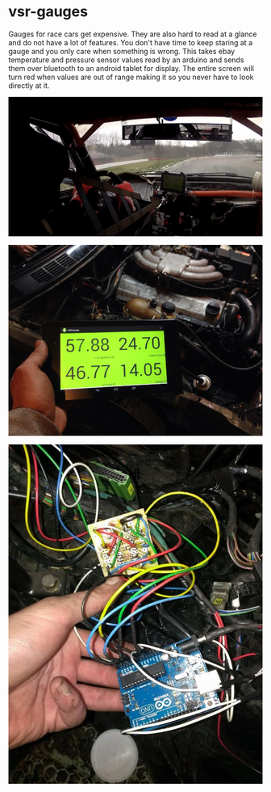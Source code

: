 # vsr-gauges

Gauges for race cars get expensive.  They are also hard to read at a glance and do not have a lot of features.  You don't have time to keep staring at a gauge and you only care when something is wrong.  This takes ebay temperature and pressure sensor values read by an arduino and sends them over bluetooth to an android tablet for display.  The entire screen will turn red when values are out of range making it so you never have to look directly at it.

![In Car](img/incar.png)

![testing](img/prototype.jpg)

![arduino](img/board.jpg)